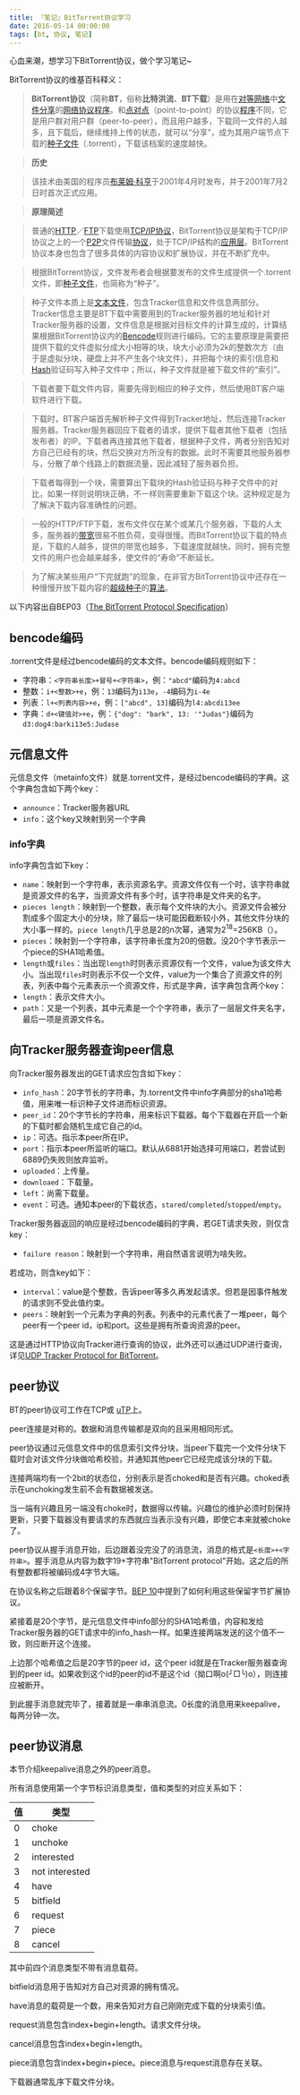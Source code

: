 ```yaml
---
title: 『笔记』BitTorrent协议学习
date: 2016-05-14 00:00:00
tags: [bt, 协议, 笔记]
---
```


心血来潮，想学习下BitTorrent协议，做个学习笔记~

BitTorrent协议的维基百科释义：
> **BitTorrent协议**（简称**BT**，俗称**比特洪流**、**BT下载**）是用在[对等网络](https://zh.wikipedia.org/wiki/%E5%AF%B9%E7%AD%89%E7%BD%91%E7%BB%9C)中[文件分享](https://zh.wikipedia.org/wiki/%E6%96%87%E4%BB%B6%E5%88%86%E4%BA%AB)的[网络协议](https://zh.wikipedia.org/wiki/%E7%BD%91%E7%BB%9C%E5%8D%8F%E8%AE%AE)[程序](https://zh.wikipedia.org/wiki/%E7%A8%8B%E5%BA%8F)。和[点对点](https://zh.wikipedia.org/wiki/%E9%BB%9E%E5%B0%8D%E9%BB%9E)（point-to-point）的协议[程序](https://zh.wikipedia.org/wiki/%E7%A8%8B%E5%BA%8F)不同，它是用户群对用户群（peer-to-peer），而且用户越多，下载同一文件的人越多，且下载后，继续维持上传的状态，就可以“分享”，成为其用户端节点下载的[种子文件](https://zh.wikipedia.org/wiki/%E7%A7%8D%E5%AD%90%E6%96%87%E4%BB%B6)（.torrent），下载该档案的速度越快。

<!--more-->
> **历史**

> 该技术由美国的程序员[布莱姆·科亨](https://zh.wikipedia.org/wiki/%E5%B8%83%E8%8E%B1%E5%A7%86%C2%B7%E7%A7%91%E4%BA%A8)于2001年4月时发布，并于2001年7月2日时首次正式应用。

> **原理简述**

> 普通的[HTTP](https://zh.wikipedia.org/wiki/HTTP)／[FTP](https://zh.wikipedia.org/wiki/FTP)下载使用[TCP/IP协议](https://zh.wikipedia.org/wiki/TCP/IP%E5%8D%94%E8%AD%B0)，BitTorrent协议是架构于TCP/IP协议之上的一个[P2P](https://zh.wikipedia.org/wiki/P2P)文件传输[协议](https://zh.wikipedia.org/wiki/%E5%8D%8F%E8%AE%AE)，处于TCP/IP结构的[应用层](https://zh.wikipedia.org/wiki/%E5%BA%94%E7%94%A8%E5%B1%82)。BitTorrent协议本身也包含了很多具体的内容协议和扩展协议，并在不断扩充中。

> 根据BitTorrent协议，文件发布者会根据要发布的文件生成提供一个.torrent文件，即[种子文件](https://zh.wikipedia.org/wiki/%E7%A7%8D%E5%AD%90%E6%96%87%E4%BB%B6)，也简称为“种子”。

> 种子文件本质上是[文本文件](https://zh.wikipedia.org/wiki/%E6%96%87%E6%9C%AC%E6%96%87%E4%BB%B6)，包含Tracker信息和文件信息两部分。Tracker信息主要是BT下载中需要用到的Tracker服务器的地址和针对Tracker服务器的设置，文件信息是根据对目标文件的计算生成的，计算结果根据BitTorrent协议内的[Bencode](https://zh.wikipedia.org/wiki/Bencode)规则进行编码。它的主要原理是需要把提供下载的文件虚拟分成大小相等的块，块大小必须为2k的整数次方（由于是虚拟分块，硬盘上并不产生各个块文件），并把每个块的索引信息和[Hash](https://zh.wikipedia.org/wiki/Hash)验证码写入种子文件中；所以，种子文件就是被下载文件的“索引”。

> 下载者要下载文件内容，需要先得到相应的种子文件，然后使用BT客户端软件进行下载。

> 下载时，BT客户端首先解析种子文件得到Tracker地址，然后连接Tracker服务器。Tracker服务器回应下载者的请求，提供下载者其他下载者（包括发布者）的IP。下载者再连接其他下载者，根据种子文件，两者分别告知对方自己已经有的块，然后交换对方所没有的数据。此时不需要其他服务器参与，分散了单个线路上的数据流量，因此减轻了服务器负担。

> 下载者每得到一个块，需要算出下载块的Hash验证码与种子文件中的对比，如果一样则说明块正确，不一样则需要重新下载这个块。这种规定是为了解决下载内容准确性的问题。

> 一般的HTTP/FTP下载，发布文件仅在某个或某几个服务器，下载的人太多，服务器的[带宽](https://zh.wikipedia.org/wiki/%E5%B8%A6%E5%AE%BD)很易不胜负荷，变得很慢。而BitTorrent协议下载的特点是，下载的人越多，提供的带宽也越多，下载速度就越快。同时，拥有完整文件的用户也会越来越多，使文件的“寿命”不断延长。

> 为了解决某些用户“下完就跑”的现象，在非官方BitTorrent协议中还存在一种慢慢开放下载内容的[超级种子](https://zh.wikipedia.org/wiki/%E8%B6%85%E7%B4%9A%E7%A8%AE%E5%AD%90)的[算法](https://zh.wikipedia.org/wiki/%E7%AE%97%E6%B3%95)。

以下内容出自BEP03（[The BitTorrent Protocol Specification](http://www.bittorrent.org/beps/bep_0003.html)）

## bencode编码

.torrent文件是经过bencode编码的文本文件。bencode编码规则如下：

* 字符串：`<字符串长度>+冒号+<字符串>`，例：`"abcd"`编码为`4:abcd`
* 整数：`i+<整数>+e`，例：`13`编码为`i13e`，`-4`编码为`i-4e`
* 列表：`l+<列表内容>+e`，例：`["abcd", 13]`编码为`l4:abcdi13ee`
* 字典：`d+<键值对>+e`，例：`{"dog": "bark", 13: '"Judas"}`编码为`d3:dog4:barki13e5:Judase`

## 元信息文件

元信息文件（metainfo文件）就是.torrent文件，是经过bencode编码的字典。这个字典包含如下两个key：

* `announce`：Tracker服务器URL
* `info`：这个key又映射到另一个字典

### info字典

info字典包含如下key：

* `name`：映射到一个字符串，表示资源名字。资源文件仅有一个时，该字符串就是资源文件的名字，当资源文件有多个时，该字符串是文件夹的名字。
* `pieces length`：映射到一个整数，表示每个文件块的大小。资源文件会被分割成多个固定大小的分块，除了最后一块可能因截断较小外，其他文件分块的大小事一样的。`piece length`几乎总是2的n次幂，通常为2<sup>18</sup>=256KB（）。
* `pieces`：映射到一个字符串，该字符串长度为20的倍数。没20个字节表示一个piece的SHA1哈希值。
* `length`或`files`：当出现`length`时则表示资源仅有一个文件，value为该文件大小。当出现`files`时则表示不仅一个文件，value为一个集合了资源文件的列表，列表中每个元素表示一个资源文件，形式是字典，该字典包含两个key：
 * `length`：表示文件大小。
 * `path`：又是一个列表，其中元素是一个个字符串，表示了一层层文件夹名字，最后一项是资源文件名。

## 向Tracker服务器查询peer信息

向Tracker服务器发出的GET请求应包含如下key：

* `info_hash`：20字节长的字符串，为.torrent文件中info字典部分的sha1哈希值，用来唯一标识种子文件进而标识资源。
* `peer_id`：20个字节长的字符串，用来标识下载器。每个下载器在开启一个新的下载时都会随机生成它自己的id。
* `ip`：可选。指示本peer所在IP。
* `port`：指示本peer所监听的端口。默认从6881开始选择可用端口，若尝试到6889仍失败则放弃监听。
* `uploaded`：上传量。
* `downloaed`：下载量。
* `left`：尚需下载量。
* `event`：可选。通知本peer的下载状态，`stared`/`completed`/`stopped`/`empty`。

Tracker服务器返回的响应是经过bencode编码的字典，若GET请求失败，则仅含key：

* `failure reason`：映射到一个字符串，用自然语言说明为啥失败。

若成功，则含key如下：

* `interval`：value是个整数，告诉peer等多久再发起请求。但若是因事件触发的请求则不受此值约束。
* `peers`：映射到一个元素为字典的列表。列表中的元素代表了一堆peer，每个peer有一个peer id，ip和port。这些是拥有所查询资源的peer。

这是通过HTTP协议向Tracker进行查询的协议，此外还可以通过UDP进行查询，详见[UDP Tracker Protocol for BitTorrent](http://www.bittorrent.org/beps/bep_0015.html)。

## peer协议

BT的peer协议可工作在TCP或 [uTP](http://www.bittorrent.org/beps/bep_0029.html)上。

peer连接是对称的。数据和消息传输都是双向的且采用相同形式。

peer协议通过元信息文件中的信息索引文件分块，当peer下载完一个文件分块下载时会对该文件分块做哈希校验，并通知其他peer它已经完成该分块的下载。

连接两端均有一个2bit的状态位，分别表示是否choked和是否有兴趣。choked表示在unchoking发生前不会有数据被发送。

当一端有兴趣且另一端没有choke时，数据得以传输。兴趣位的维护必须时刻保持更新，只要下载器没有要请求的东西就应当表示没有兴趣，即使它本来就被choke了。

peer协议从握手消息开始，后边跟着没完没了的消息流，消息的格式是`<长度>+<字符串>`。握手消息从内容为数字19+字符串"BitTorrent protocol"开始。这之后的所有整数都将被编码成4字节大端。

在协议名称之后跟着8个保留字节。[BEP 10](http://www.bittorrent.org/beps/bep_0010.html)中提到了如何利用这些保留字节扩展协议。

紧接着是20个字节，是元信息文件中info部分的SHA1哈希值，内容和发给Tracker服务器的GET请求中的info_hash一样。如果连接两端发送的这个值不一致，则应断开这个连接。

上边那个哈希值之后是20字节的peer id，这个peer id就是在Tracker服务器查询到的peer id。如果收到这个id的peer的id不是这个id（拗口啊o(╯□╰)o），则连接应被断开。

到此握手消息就完毕了，接着就是一串串消息流。0长度的消息用来keepalive，每两分钟一次。

## peer协议消息

本节介绍keepalive消息之外的peer消息。

所有消息使用第一个字节标识消息类型，值和类型的对应关系如下：

| 值 | 类型 |
| --- | --- |
| 0 | choke |
| 1 | unchoke |
| 2 | interested |
| 3 | not interested |
| 4 | have |
| 5 | bitfield |
| 6 | request |
| 7 | piece |
| 8 | cancel |

其中前四个消息类型不带有消息载荷。

bitfield消息用于告知对方自己对资源的拥有情况。

have消息的载荷是一个数，用来告知对方自己刚刚完成下载的分块索引值。

request消息包含index+begin+length。请求文件分块。

cancel消息包含index+begin+length。

piece消息包含index+begin+piece。piece消息与request消息存在关联。

下载器通常乱序下载文件分块。
